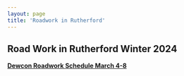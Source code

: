 ```yaml
---
layout: page
title: 'Roadwork in Rutherford'
---
```





## Road Work in Rutherford Winter 2024


[**Dewcon Roadwork Schedule March 4-8**](https://storage.googleapis.com/static.rutherford-nj.com/road-work/DCI%20Rutherford%203-4-24%20thru%203-8-24.pdf)
